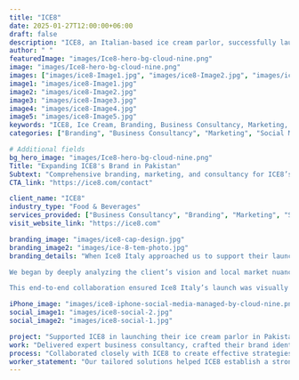 ```yaml
---
title: "ICE8"
date: 2025-01-27T12:00:00+06:00
draft: false
description: "ICE8, an Italian-based ice cream parlor, successfully launched in Pakistan with expert branding, consultancy, marketing, and event management support."
author: " "
featuredImage: "images/Ice8-hero-bg-cloud-nine.png"
image: "images/Ice8-hero-bg-cloud-nine.png"
images: ["images/ice8-Image1.jpg", "images/ice8-Image2.jpg", "images/ice8-Image3.jpg", "images/ice8-Image4.jpg"]
image1: "images/ice8-Image1.jpg"
image2: "images/ice8-Image2.jpg"
image3: "images/ice8-Image3.jpg"
image4: "images/ice8-Image4.jpg"
image5: "images/ice8-Image5.jpg"
keywords: "ICE8, Ice Cream, Branding, Business Consultancy, Marketing, Social Media Management, Event Management"
categories: ["Branding", "Business Consultancy", "Marketing", "Social Media Management", "Event Management"]

# Additional fields
bg_hero_image: "images/Ice8-hero-bg-cloud-nine.png"
Title: "Expanding ICE8's Brand in Pakistan"
Subtext: "Comprehensive branding, marketing, and consultancy for ICE8’s successful launch and growth."
CTA_link: "https://ice8.com/contact"

client_name: "ICE8"
industry_type: "Food & Beverages"
services_provided: ["Business Consultancy", "Branding", "Marketing", "Social Media Management", "Event Management"]
visit_website_link: "https://ice8.com"

branding_image: "images/ice8-cap-design.jpg"
branding_image2: "images/ice-8-tem-photo.jpg"
branding_details: "When Ice8 Italy approached us to support their launch in Pakistan, we were entrusted with developing a comprehensive branding strategy tailored to their expansion goals. Our scope included uniform design, shop front conceptualization, marketing collateral (brochures, menus, banners), exterior LED board visuals, and a cohesive brand color palette.

We began by deeply analyzing the client’s vision and local market nuances, ensuring every design element aligned with Ice8 Italy’s premium identity while resonating with Pakistani consumers. After finalizing and securing approval for all assets, we extended our support to seamless execution — overseeing high-quality printing, fabrication of branded materials, and coordinating the production of custom uniforms.

This end-to-end collaboration ensured Ice8 Italy’s launch was visually striking, culturally relevant, and operationally flawless."

iPhone_image: "images/ice8-iphone-social-media-managed-by-cloud-nine.png"
social_image1: "images/ice8-social-2.jpg"
social_image2: "images/ice8-social-1.jpg"

project: "Supported ICE8 in launching their ice cream parlor in Pakistan with strategic branding, consultancy, and marketing initiatives."
work: "Delivered expert business consultancy, crafted their brand identity with custom designs, promoted their products on social platforms, and executed impactful events."
process: "Collaborated closely with ICE8 to create effective strategies for location selection, branding, pricing, and marketing while streamlining their operations in sales, IT, finance, and more."
worker_statement: "Our tailored solutions helped ICE8 establish a strong presence in Pakistan, ensuring brand growth and successful market entry."
---
```

